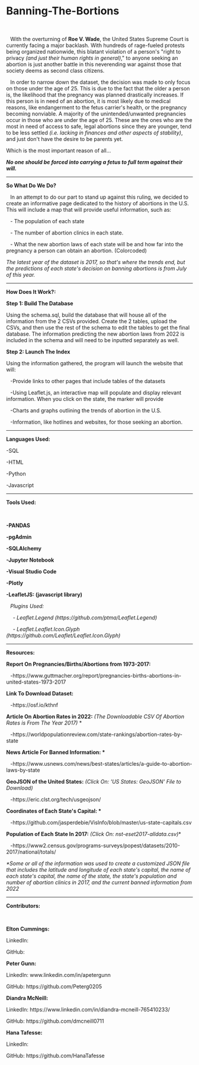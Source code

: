 # Banning-The-Bortions
<br>

&ensp; With the overturning of <b>Roe V. Wade</b>, the United States Supreme Court is currently facing a major backlash. With hundreds of rage-fueled protests being organized nationwide, this blatant violation of a person's "right to privacy <i>(and just their human rights in general)</i>," to anyone seeking an abortion is just another battle in this neverending war against those that society deems as second class citizens.
<br>

&ensp; In order to narrow down the dataset, the decision was made to only focus on those under the age of 25. This is due to the fact that the older a person is, the likelihood that the pregnancy was planned drastically increases. If this person is in need of an abortion, it is most likely due to medical reasons, like endangerment to the fetus carrier's health, or the pregnancy becoming nonviable. A majority of the unintended/unwanted pregnancies occur in those who are under the age of 25. These are the ones who are the most in need of access to safe, legal abortions since they are younger, tend to be less settled <i>(i.e. lacking in finances and other aspects of stability)</i>, and just don't have the desire to be parents yet.
<br>
  
Which is the most important reason of all...
<br>

<b><i>No one should be forced into carrying a fetus to full term against their will.</i></b> 
<hr>

<b>So What Do We Do?</b>
<br>

<p>&ensp; In an attempt to do our part to stand up against this ruling, we decided to create an informative page dedicated to the history of abortions in the U.S. This will include a map that will provide useful information, such as:</p>
<p>&ensp; - The population of each state</p>
<p>&ensp; - The number of abortion clinics in each state. </p>
<p>&ensp; - What the new abortion laws of each state will be and how far into the pregnancy a person can obtain an abortion. (Colorcoded) </p>
<p><i>The latest year of the dataset is 2017, so that's where the trends end, but the predictions of each state's decision on banning abortions is from July of this year.</i></p>
<hr>

<b>How Does It Work?:</b>
<br>

<p><b>Step 1: Build The Database</b></p>
<p>   Using the schema.sql, build the database that will house all of the information from the 2 CSVs provided. Create the 2 tables, upload the CSVs, and then use the rest of the schema to edit the tables to get the final database. The information predicting the new abortion laws from 2022 is included in the schema and will need to be inputted separately as well.</p>
<p><b>Step 2: Launch The Index</b></p>
<p> Using the information gathered, the program will launch the website that will:</p>
<p>&ensp; -Provide links to other pages that include tables of the datasets</p>
<p>&ensp; -Using Leaflet.js, an interactive map will populate and display relevant information. When you click on the state, the marker will provide </p>
<p>&ensp; -Charts and graphs outlining the trends of abortion in the U.S.</p>
<p>&ensp; -Information, like hotlines and websites, for those seeking an abortion.</p>
<hr>

<b>Languages Used:</b>
<br>

<p>-SQL</p>
<p>-HTML</p>
<p>-Python</p>
<p>-Javascript</p>
<hr>

<p><b>Tools Used:</b></p>
<br>

<p><strong>-PANDAS</strong></p>
<p><strong>-pgAdmin</strong></p>
<p><strong>-SQLAlchemy</strong></p>
<p><strong>-Jupyter Notebook</strong></p>
<p><strong>-Visual Studio Code</strong></p>
<p><strong>-Plotly</strong></p>
<p><strong>-LeafletJS: (javascript library)</strong></p>
<p><i>&ensp; Plugins Used:</i></p>
<p><i>&emsp; - Leaflet.Legend (https://github.com/ptma/Leaflet.Legend)</i></p>
<p><i>&emsp; - Leaflet.Leaflet.Icon.Glyph (https://github.com/Leaflet/Leaflet.Icon.Glyph)</i></p>
<hr>

<b>Resources:</b>
<br>

<p><b>Report On Pregnancies/Births/Abortions from 1973-2017:</b></p>
<p>&ensp; -https://www.guttmacher.org/report/pregnancies-births-abortions-in-united-states-1973-2017</p>
<p><b>Link To Download Dataset:</b></p>
<p>&ensp; -https://osf.io/kthnf</p>
<p><b>Article On Abortion Rates in 2022:</b> <i>(The Downloadable CSV Of Abortion Rates is From The Year 2017) </i>*</p>
<p>&ensp; -https://worldpopulationreview.com/state-rankings/abortion-rates-by-state</p>
<p><b>News Article For Banned Information: *</b></p>
<p>&ensp; -https://www.usnews.com/news/best-states/articles/a-guide-to-abortion-laws-by-state</p>
<p><b>GeoJSON of the United States:</b> <i>(Click On: 'US States: GeoJSON' File to Download)</i></p>
<p>&ensp; -https://eric.clst.org/tech/usgeojson/</p>
<p><b>Coordinates of Each State's Capital: *</b></p>
<p>&ensp; -https://github.com/jasperdebie/VisInfo/blob/master/us-state-capitals.csv</p>
<p><b>Population of Each State In 2017:</b> <i>(Click On: nst-eset2017-alldata.csv)</i>*</p>
<p>&ensp; -https://www2.census.gov/programs-surveys/popest/datasets/2010-2017/national/totals/</p>
<p><i>*Some or all of the information was used to create a customized JSON file that includes the latitude and longitude of each state's capital, the name of each state's capital, the name of the state, the state's population and number of abortion clinics in 2017, and the current banned information from 2022</i></p> 
<hr>

<p><b>Contributors:</b></p>
<br>

<strong>Elton Cummings: </strong>
<p>  LinkedIn:  </p>
<p>  GitHub:   </p>
<strong>Peter Gunn: </strong>
<p>  LinkedIn: www.linkedin.com/in/apetergunn  </p>
<p>  GitHub: https://github.com/Peterg0205  </p>
<strong>Diandra McNeill: </strong>
<p>  LinkedIn: https://www.linkedin.com/in/diandra-mcneill-765410233/  </p>
<p>  GitHub: https://github.com/dmcneill0711  </p>
<strong>Hana Tafesse: </strong>
<p>  LinkedIn:  </p>
<p>  GitHub: https://github.com/HanaTafesse  </p>
